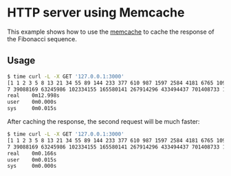 # HTTP server using Memcache

This example shows how to use the [memcache](https://github.com/eminmuhammadi/memcache) to cache the response of the Fibonacci sequence.

## Usage

```bash
$ time curl -L -X GET '127.0.0.1:3000'
[1 1 2 3 5 8 13 21 34 55 89 144 233 377 610 987 1597 2584 4181 6765 10946 17711 28657 46368 75025 121393 196418 317811 514229 832040 1346269 2178309 3524578 5702887 9227465 14930352 2415781
7 39088169 63245986 102334155 165580141 267914296 433494437 701408733 1134903170]
real    0m12.998s
user    0m0.000s
sys     0m0.015s
```

After caching the response, the second request will be much faster:

```bash
$ time curl -L -X GET '127.0.0.1:3000'
[1 1 2 3 5 8 13 21 34 55 89 144 233 377 610 987 1597 2584 4181 6765 10946 17711 28657 46368 75025 121393 196418 317811 514229 832040 1346269 2178309 3524578 5702887 9227465 14930352 2415781
7 39088169 63245986 102334155 165580141 267914296 433494437 701408733 1134903170]
real    0m0.166s
user    0m0.015s
sys     0m0.000s
```
